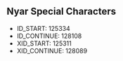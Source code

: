 ## Nyar Special Characters

- ID_START: 125334
- ID_CONTINUE: 128108
- XID_START: 125311
- XID_CONTINUE: 128089
